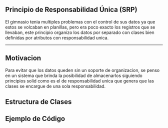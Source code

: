 ## Principio de Responsabilidad Única (SRP)
El gimnasio tenia multiples problemas con el control de sus datos ya que estos se volcaban en planillas, pero era poco exacto los registros que se llevaban, este principio organizo los datos por separado con clases bien definidas por atributos con responsabilidad unica.

---
## Motivacion
Para evitar que los datos queden sin un soporte de organizacion, se penso en un sistema que brinda la posibilidad de almacenarlos siguiendo principios solid como es el de responsabilidad unica que genera que las clases se encargue de una sola responsabilidad.
## Estructura de Clases

## Ejemplo de Código
